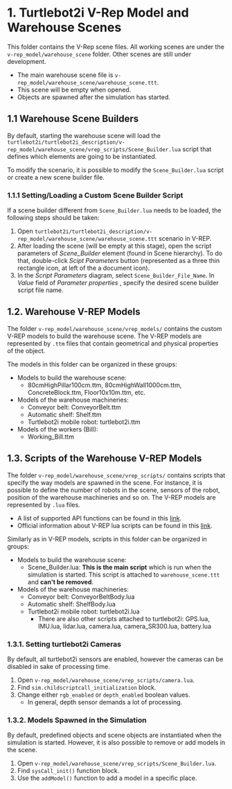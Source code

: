 # 1. Turtlebot2i V-Rep Model and Warehouse Scenes

This folder contains the V-Rep scene files. All working scenes are under the `v-rep_model/warehouse_scene` folder. Other scenes are still under development.

- The main warehouse scene file is `v-rep_model/warehouse_scene/warehouse_scene.ttt`.
- This scene will be empty when opened.
- Objects are spawned after the simulation has started.

## 1.1 Warehouse Scene Builders

By default, starting the warehouse scene will load the `turtlebot2i/turtlebot2i_description/v-rep_model/warehouse_scene/vrep_scripts/Scene_Builder.lua` script that defines which elements are going to be instantiated.

To modify the scenario, it is possible to modify the `Scene_Builder.lua` script or create a new scene builder file.

### 1.1.1 Setting/Loading a Custom Scene Builder Script

If a scene builder different from `Scene_Builder.lua` needs to be loaded, the following steps should be taken:

1. Open `turtlebot2i/turtlebot2i_description/v-rep_model/warehouse_scene/warehouse_scene.ttt` scenario in V-REP.
2. After loading the scene (will be empty at this stage), open the script parameters of *Scene_Builder* element (found in Scene hierarchy). To do that, double-click *Scipt Parameters* button (represented as a three thin rectangle icon, at left of the a document icon).
3. In the *Script Parameters* diagram, select `Scene_Builder_File_Name`. In *Value* field of *Parameter properties* , specify the desired scene builder script file name.

## 1.2. Warehouse V-REP Models

The folder `v-rep_model/warehouse_scene/vrep_models/` contains the custom V-REP models to build the warehouse scene. The V-REP models are represented by `.ttm` files that contain geometrical and physical properties of the object.

The models in this folder can be organized in these groups:
- Models to build the warehouse scene:
    - 80cmHighPillar100cm.ttm, 80cmHighWall1000cm.ttm, ConcreteBlock.ttm, Floor10x10m.ttm, etc.
- Models of the warehouse machineries:
    - Conveyor belt: ConveyorBelt.ttm
    - Automatic shelf: Shelf.ttm
    - Turtlebot2i mobile robot: turtlebot2i.ttm
- Models of the workers (Bill):
    - Working_Bill.ttm

## 1.3. Scripts of the Warehouse V-REP Models

The folder `v-rep_model/warehouse_scene/vrep_scripts/` contains scripts that specify the way models are spawned in the scene. For instance, it is possible to define the number of robots in the scene, sensors of the robot, position of the warehouse machineries and so on. The V-REP models are represented by `.lua` files.

- A list of supported API functions can be found in this [link](https://www.coppeliarobotics.com/helpFiles/en/apiFunctionListCategory.htm).
- Official information about V-REP lua scripts can be found in this [link](https://www.coppeliarobotics.com/helpFiles/en/scripts.htm).

Similarly as in V-REP models, scripts in this folder can be organized in groups:
- Models to build the warehouse scene:
    - Scene_Builder.lua: **This is the main script** which is run when the simulation is started. This script is attached to `warehouse_scene.ttt` and **can't be removed**.
- Models of the warehouse machineries:
    - Conveyor belt: ConveyorBeltBody.lua
    - Automatic shelf: ShelfBody.lua
    - Turtlebot2i mobile robot: turtlebot2i.lua
        -  There are also other scripts attached to turtlebot2i: GPS.lua, IMU.lua, lidar.lua, camera.lua, camera_SR300.lua, battery.lua

### 1.3.1. Setting turtlebot2i Cameras

By default, all turtlebot2i sensors are enabled, however the cameras can be disabled in sake of processing time.

1. Open `v-rep_model/warehouse_scene/vrep_scripts/camera.lua`.
2. Find `sim.childscriptcall_initialization` block.
3. Change either `rgb_enabled` or `depth_enabled` boolean values.
    - In general, depth sensor demands a lot of processing.

### 1.3.2. Models Spawned in the Simulation

By default, predefined objects and scene objects are instantiated when the simulation is started. However, it is also possible to remove or add models in the scene.

1. Open `v-rep_model/warehouse_scene/vrep_scripts/Scene_Builder.lua`.
2. Find `sysCall_init()` function block.
3. Use the `addModel()` function to add a model in a specific place.
